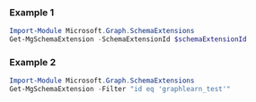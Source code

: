 ### Example 1
``` powershell
Import-Module Microsoft.Graph.SchemaExtensions
Get-MgSchemaExtension -SchemaExtensionId $schemaExtensionId
```
### Example 2
``` powershell
Import-Module Microsoft.Graph.SchemaExtensions
Get-MgSchemaExtension -Filter "id eq 'graphlearn_test'" 
```

